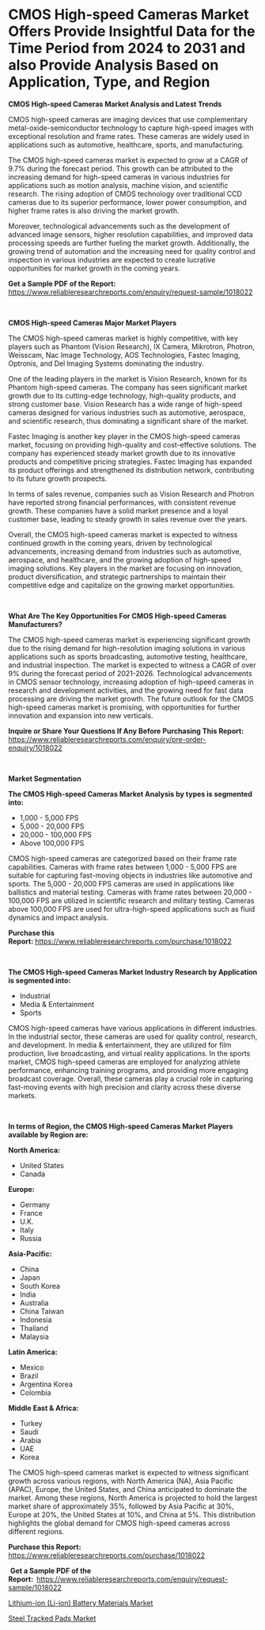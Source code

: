 <p><h1>CMOS High-speed Cameras Market Offers Provide Insightful Data for the Time Period from 2024 to 2031 and also Provide Analysis Based on Application, Type, and Region</h1></p><p><strong>CMOS High-speed Cameras Market Analysis and Latest Trends</strong></p>
<p><p>CMOS high-speed cameras are imaging devices that use complementary metal-oxide-semiconductor technology to capture high-speed images with exceptional resolution and frame rates. These cameras are widely used in applications such as automotive, healthcare, sports, and manufacturing.</p><p>The CMOS high-speed cameras market is expected to grow at a CAGR of 9.7% during the forecast period. This growth can be attributed to the increasing demand for high-speed cameras in various industries for applications such as motion analysis, machine vision, and scientific research. The rising adoption of CMOS technology over traditional CCD cameras due to its superior performance, lower power consumption, and higher frame rates is also driving the market growth.</p><p>Moreover, technological advancements such as the development of advanced image sensors, higher resolution capabilities, and improved data processing speeds are further fueling the market growth. Additionally, the growing trend of automation and the increasing need for quality control and inspection in various industries are expected to create lucrative opportunities for market growth in the coming years.</p></p>
<p><strong>Get a Sample PDF of the Report:&nbsp;</strong> <a href="https://www.reliableresearchreports.com/enquiry/request-sample/1018022">https://www.reliableresearchreports.com/enquiry/request-sample/1018022</a></p>
<p>&nbsp;</p>
<p><strong>CMOS High-speed Cameras Major Market Players</strong></p>
<p><p>The CMOS high-speed cameras market is highly competitive, with key players such as Phantom (Vision Research), IX Camera, Mikrotron, Photron, Weisscam, Nac Image Technology, AOS Technologies, Fastec Imaging, Optronis, and Del Imaging Systems dominating the industry.</p><p>One of the leading players in the market is Vision Research, known for its Phantom high-speed cameras. The company has seen significant market growth due to its cutting-edge technology, high-quality products, and strong customer base. Vision Research has a wide range of high-speed cameras designed for various industries such as automotive, aerospace, and scientific research, thus dominating a significant share of the market.</p><p>Fastec Imaging is another key player in the CMOS high-speed cameras market, focusing on providing high-quality and cost-effective solutions. The company has experienced steady market growth due to its innovative products and competitive pricing strategies. Fastec Imaging has expanded its product offerings and strengthened its distribution network, contributing to its future growth prospects.</p><p>In terms of sales revenue, companies such as Vision Research and Photron have reported strong financial performances, with consistent revenue growth. These companies have a solid market presence and a loyal customer base, leading to steady growth in sales revenue over the years.</p><p>Overall, the CMOS high-speed cameras market is expected to witness continued growth in the coming years, driven by technological advancements, increasing demand from industries such as automotive, aerospace, and healthcare, and the growing adoption of high-speed imaging solutions. Key players in the market are focusing on innovation, product diversification, and strategic partnerships to maintain their competitive edge and capitalize on the growing market opportunities.</p></p>
<p>&nbsp;</p>
<p><strong>What Are The Key Opportunities For CMOS High-speed Cameras Manufacturers?</strong></p>
<p><p>The CMOS high-speed cameras market is experiencing significant growth due to the rising demand for high-resolution imaging solutions in various applications such as sports broadcasting, automotive testing, healthcare, and industrial inspection. The market is expected to witness a CAGR of over 9% during the forecast period of 2021-2026. Technological advancements in CMOS sensor technology, increasing adoption of high-speed cameras in research and development activities, and the growing need for fast data processing are driving the market growth. The future outlook for the CMOS high-speed cameras market is promising, with opportunities for further innovation and expansion into new verticals.</p></p>
<p><strong>Inquire or Share Your Questions If Any Before Purchasing This Report:</strong> <a href="https://www.reliableresearchreports.com/enquiry/pre-order-enquiry/1018022">https://www.reliableresearchreports.com/enquiry/pre-order-enquiry/1018022</a></p>
<p>&nbsp;</p>
<p><strong>Market Segmentation</strong></p>
<p><strong>The CMOS High-speed Cameras Market Analysis by types is segmented into:</strong></p>
<p><ul><li>1,000 - 5,000 FPS</li><li>5,000 - 20,000 FPS</li><li>20,000 - 100,000 FPS</li><li>Above 100,000 FPS</li></ul></p>
<p><p>CMOS high-speed cameras are categorized based on their frame rate capabilities. Cameras with frame rates between 1,000 - 5,000 FPS are suitable for capturing fast-moving objects in industries like automotive and sports. The 5,000 - 20,000 FPS cameras are used in applications like ballistics and material testing. Cameras with frame rates between 20,000 - 100,000 FPS are utilized in scientific research and military testing. Cameras above 100,000 FPS are used for ultra-high-speed applications such as fluid dynamics and impact analysis.</p></p>
<p><strong>Purchase this Report:&nbsp;</strong><a href="https://www.reliableresearchreports.com/purchase/1018022">https://www.reliableresearchreports.com/purchase/1018022</a></p>
<p>&nbsp;</p>
<p><strong>The CMOS High-speed Cameras Market Industry Research by Application is segmented into:</strong></p>
<p><ul><li>Industrial</li><li>Media & Entertainment</li><li>Sports</li></ul></p>
<p><p>CMOS high-speed cameras have various applications in different industries. In the industrial sector, these cameras are used for quality control, research, and development. In media & entertainment, they are utilized for film production, live broadcasting, and virtual reality applications. In the sports market, CMOS high-speed cameras are employed for analyzing athlete performance, enhancing training programs, and providing more engaging broadcast coverage. Overall, these cameras play a crucial role in capturing fast-moving events with high precision and clarity across these diverse markets.</p></p>
<p>&nbsp;</p>
<p><strong>In terms of Region, the CMOS High-speed Cameras Market Players available by Region are:</strong></p>
<p>
    <p> <strong> North America: </strong>
        <ul>
            <li>United States</li>
            <li>Canada</li>
        </ul>
        </p> 
    <p> <strong> Europe: </strong>
        <ul>
            <li>Germany</li>
            <li>France</li>
            <li>U.K.</li>
            <li>Italy</li>
            <li>Russia</li>
        </ul>
        </p> 
    <p> <strong> Asia-Pacific: </strong>
        <ul>
            <li>China</li>
            <li>Japan</li>
            <li>South Korea</li>
            <li>India</li>
            <li>Australia</li>
            <li>China Taiwan</li>
            <li>Indonesia</li>
            <li>Thailand</li>
            <li>Malaysia</li>
        </ul>
        </p> 
    <p> <strong> Latin America: </strong>
        <ul>
            <li>Mexico</li>
            <li>Brazil</li>
            <li>Argentina Korea</li>
            <li>Colombia</li>
        </ul>
        </p> 
    <p> <strong> Middle East & Africa: </strong>
        <ul>
            <li>Turkey</li>
            <li>Saudi</li>
            <li>Arabia</li>
            <li>UAE</li>
            <li>Korea</li>
        </ul>
    </p>
    </p>
<p><p>The CMOS high-speed cameras market is expected to witness significant growth across various regions, with North America (NA), Asia Pacific (APAC), Europe, the United States, and China anticipated to dominate the market. Among these regions, North America is projected to hold the largest market share of approximately 35%, followed by Asia Pacific at 30%, Europe at 20%, the United States at 10%, and China at 5%. This distribution highlights the global demand for CMOS high-speed cameras across different regions.</p></p>
<p><strong>Purchase this Report: </strong><a href="https://www.reliableresearchreports.com/purchase/1018022">https://www.reliableresearchreports.com/purchase/1018022</a></p>
<p>&nbsp;<strong>Get a Sample PDF of the Report:&nbsp;&nbsp;</strong><a href="https://www.reliableresearchreports.com/enquiry/request-sample/1018022">https://www.reliableresearchreports.com/enquiry/request-sample/1018022</a></p>
<p><strong></strong></p>
<p><p><a href="https://issuu.com/reportprime-2/docs/lithium-ion-li-ion-battery-materials-market-size-2">Lithium-ion (Li-ion) Battery Materials Market</a></p><p><a href="https://issuu.com/reportprime-2/docs/steel-tracked-pads-market-size-2030.pptx">Steel Tracked Pads Market</a></p></p>